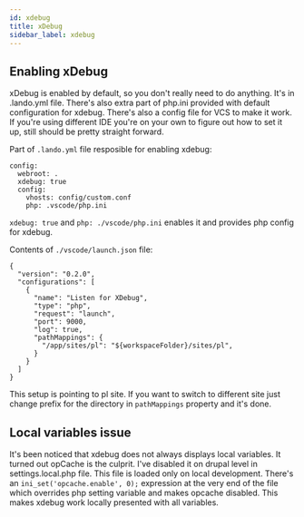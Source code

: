 ```yaml
---
id: xdebug
title: xDebug
sidebar_label: xdebug
---
```


## Enabling xDebug

xDebug is enabled by default, so you don't really need to do anything. It's in .lando.yml file. There's also extra part of php.ini provided with default configuration for xdebug. There's also a config file for VCS to make it work. If you're using different IDE you're on your own to figure out how to set it up, still should be pretty straight forward. 

Part of `.lando.yml` file resposible for enabling xdebug:

```
config:
  webroot: .
  xdebug: true
  config:
    vhosts: config/custom.conf
    php: .vscode/php.ini
```

`xdebug: true` and `php: ./vscode/php.ini` enables it and provides php config for xdebug.

Contents of `./vscode/launch.json` file:
```
{
  "version": "0.2.0",
  "configurations": [
    {
      "name": "Listen for XDebug",
      "type": "php",
      "request": "launch",
      "port": 9000,
      "log": true,
      "pathMappings": {
        "/app/sites/pl": "${workspaceFolder}/sites/pl",
      }
    }
  ]
}
```

This setup is pointing to pl site. If you want to switch to different site just change prefix for the directory in `pathMappings` property and it's done.

## Local variables issue

It's been noticed that xdebug does not always displays local variables. It turned out opCache is the culprit. I've disabled it on drupal level in settings.local.php file. This file is loaded only on local development. There's an `ini_set('opcache.enable', 0);` expression at the very end of the file which overrides php setting variable and makes opcache disabled. This makes xdebug work locally presented with all variables.
